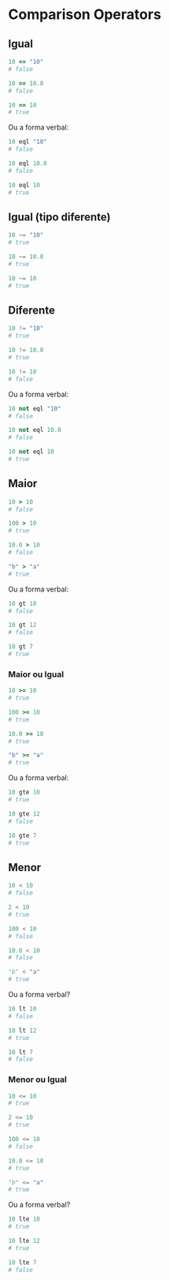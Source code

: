 # Comparison Operators

## Igual

```ruby
10 == "10"
# false

10 == 10.0
# false

10 == 10
# true
```

Ou a forma verbal:

```ruby
10 eql "10"
# false

10 eql 10.0
# false

10 eql 10
# true
```

## Igual (tipo diferente)

```python
10 ~= "10"
# true

10 ~= 10.0
# true

10 ~= 10
# true
```

## Diferente

```python
10 != "10"
# true

10 != 10.0
# true

10 != 10
# false
```

Ou a forma verbal:

```ruby
10 not eql "10"
# false

10 not eql 10.0
# false

10 not eql 10
# true
```

## Maior

```ruby
10 > 10
# false

100 > 10
# true

10.0 > 10
# false

"b" > "a"
# true
```

Ou a forma verbal:

```ruby
10 gt 10
# false

10 gt 12
# false

10 gt 7
# true
```

### Maior ou Igual

```ruby
10 >= 10
# true

100 >= 10
# true

10.0 >= 10
# true

"b" >= "a"
# true
```

Ou a forma verbal:

```ruby
10 gte 10
# true

10 gte 12
# false

10 gte 7
# true
```

## Menor

```python
10 < 10
# false

2 < 10
# true

100 < 10
# false

10.0 < 10
# false

"b" < "a"
# true
```

Ou a forma verbal?

```ruby
10 lt 10
# false

10 lt 12
# true

10 lt 7
# false
```

### Menor ou Igual

```python
10 <= 10
# true

2 <= 10
# true

100 <= 10
# false

10.0 <= 10
# true

"b" <= "a"
# true
```

Ou a forma verbal?

```ruby
10 lte 10
# true

10 lte 12
# true

10 lte 7
# false
```

